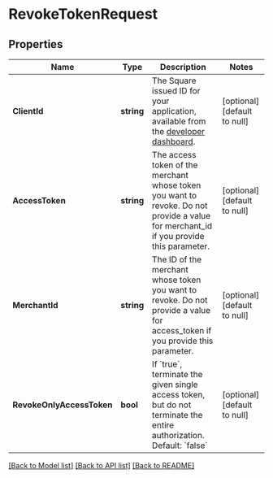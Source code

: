 # RevokeTokenRequest

## Properties
Name | Type | Description | Notes
------------ | ------------- | ------------- | -------------
**ClientId** | **string** | The Square issued ID for your application, available from the [developer dashboard](https://developer.squareup.com/apps). | [optional] [default to null]
**AccessToken** | **string** | The access token of the merchant whose token you want to revoke. Do not provide a value for merchant_id if you provide this parameter. | [optional] [default to null]
**MerchantId** | **string** | The ID of the merchant whose token you want to revoke. Do not provide a value for access_token if you provide this parameter. | [optional] [default to null]
**RevokeOnlyAccessToken** | **bool** | If &#x60;true&#x60;, terminate the given single access token, but do not terminate the entire authorization. Default: &#x60;false&#x60; | [optional] [default to null]

[[Back to Model list]](../README.md#documentation-for-models) [[Back to API list]](../README.md#documentation-for-api-endpoints) [[Back to README]](../README.md)

